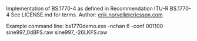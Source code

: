 Implementation of BS.1770-4 as defined in Recommendation ITU-R BS.1770-4
See LICENSE.md for terms.
Author: erik.norvell@ericsson.com

Example command line:
bs1770demo.exe -nchan 6 -conf 001100 sine997_0dBFS.raw sine997_-26LKFS.raw